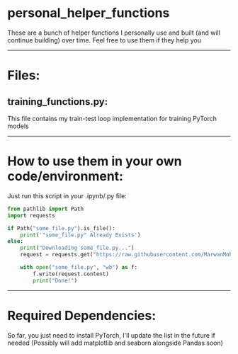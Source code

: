 # personal_helper_functions
These are a bunch of helper functions I personally use and built (and will continue building) over time. Feel free to use them if they help you

---

# Files:
## training_functions.py:
This file contains my train-test loop implementation for training PyTorch models

---

# How to use them in your own code/environment:
Just run this script in your .ipynb/.py file:
```python
from pathlib import Path
import requests

if Path("some_file.py").is_file():
    print('"some_file.py" Already Exists')
else:
    print("Downloading some_file.py...")
    request = requests.get("https://raw.githubusercontent.com/MarwanMohammed2500/personal_helper_functions/refs/heads/main/some_file.py") # Change some_file.py to the actual file name

    with open("some_file.py", "wb") as f:
        f.write(request.content)
        print("Done!")
```

---

# Required Dependencies:
So far, you just need to install PyTorch, I'll update the list in the future if needed (Possibly will add matplotlib and seaborn alongside Pandas soon)
